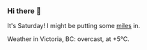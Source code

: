 ### Hi there :wave:

It's Saturday! I might be putting some [miles](https://www.strava.com/athletes/889963) in.

Weather in Victoria, BC: overcast, at +5°C.
